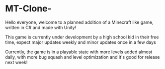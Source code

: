 # MT-Clone-
Hello everyone, welcome to a planned addition of a Minecraft like game, written in C# and made with Unity!

This game is currently under development by a high school kid in their free time, expect major updates weekly and minor updates once in a few days

Currently, the game is in a playable state with more levels added almost daily, with more bug squash and level optimization and it's good for release next week!
